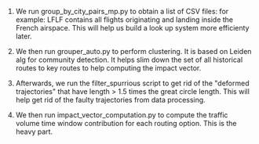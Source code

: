 1. We run group_by_city_pairs_mp.py to obtain a list of CSV files: for example: LFLF contains all flights originating and landing inside the French airspace. This will help us build a look up system more efficienty later.

2. We then run grouper_auto.py to perform clustering. It is based on Leiden alg for community detection. It helps slim down the set of all historical routes to key routes to help computing the impact vector.

3. Afterwards, we run the filter_spurrious script to get rid of the "deformed trajectories" that have length > 1.5 times the great circle length. This will help get rid of the faulty trajectories from data processing.

4. We then run impact_vector_computation.py to compute the traffic volume time window contribution for each routing option. This is the heavy part.

